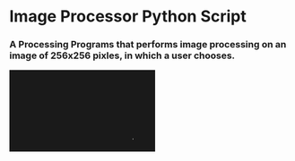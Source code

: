 # Image Processor Python Script

### A Processing Programs that performs image processing on an image of 256x256 pixles, in which a user chooses.

![](https://github.com/dev-alanshami/Image_Processor_Python_Script/blob/main/assets/demo.gif)
